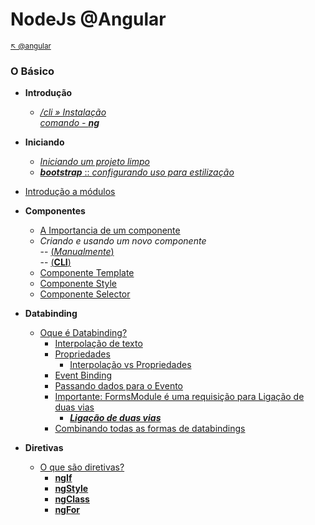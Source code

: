 # NodeJs @Angular

<sub>[:arrow_upper_left: @angular](../readme.md) <sub>

### O Básico

- **Introdução**
    - [*/cli » Instalação*](install.md)
    <br/>[*comando - **ng***](ng/readme.md)
- **Iniciando**
    - [*Iniciando um projeto limpo*](00-prepare/clean-project.md)
    - [***bootstrap*** :: *configurando uso para estilização*](00-prepare/setup-bootstrap.md)

- [Introdução a módulos](01-intro.md)
- **Componentes**
    - [A Importancia de um componente](02-compimportant.md)
    - *Criando e usando um novo componente* <br/> --  [(*Manualmente*)](03-new-comp.md)<br/>--  [(**CLI**)](03-cli-new-comp.md)
    - [Componente Template](04-comptemplate.md)
    - [Componente Style](05-compstyle.md)
    - [Componente Selector](06-compselector.md)
- **Databinding**
    - [Oque é Databinding?](07-databinding-about.md)
        - [Interpolação de texto](08-interpolate.md)
        - [Propriedades](09-propertysbinding.md)
            - [Interpolação vs Propriedades](10-interpolatevspropertys.md)
        - [Event Binding](11-eventbinding-about.md)
        - [Passando dados para o Evento](12-dataeventbinding.md)
        - [Importante: FormsModule é uma requisição para  Ligação de duas vias](13-formsmodulerequired.md)
            - [***Ligação de duas vias***](14.two-way-databinding.md)
        - [Combinando todas as formas de databindings](15.comb-all-forms-databindings.md)
- **Diretivas**
    - [O que são diretivas?](16-directives-about.md)
        - [**ngIf**](17-ngif.md)
        - [**ngStyle**](18-ngStyle.md)
        - [**ngClass**](19-ngClass.md)
        - [**ngFor**](20-ngFor.md)
        